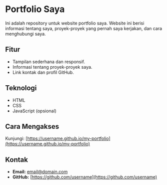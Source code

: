 # Portfolio Saya

Ini adalah repository untuk website portfolio saya. Website ini berisi informasi tentang saya, proyek-proyek yang pernah saya kerjakan, dan cara menghubungi saya.

## Fitur
- Tampilan sederhana dan responsif.
- Informasi tentang proyek-proyek saya.
- Link kontak dan profil GitHub.

## Teknologi
- HTML
- CSS
- JavaScript (opsional)

## Cara Mengakses
Kunjungi: [https://username.github.io/my-portfolio](https://username.github.io/my-portfolio)

## Kontak
- **Email:** email@domain.com
- **GitHub:** [https://github.com/username](https://github.com/username)
